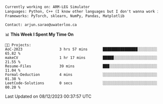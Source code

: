 ```txt
Currently working on: ARM-LEG Simulator
Languages: Python, C++ (I know other languages but I don't wanna work in them)
Frameworks: PyTorch, sklearn, NumPy, Pandas, Matplotlib

Contact: arjun.sarao@uwaterloo.ca
```

<!--START_SECTION:waka-->
📊 **This Week I Spent My Time On** 

```text
🐱‍💻 Projects: 
AoC-2023                 3 hrs 57 mins       ████████████████░░░░░░░░░   65.82 % 
makeCV                   1 hr 17 mins        █████░░░░░░░░░░░░░░░░░░░░   21.55 % 
Resume-Files             39 mins             ███░░░░░░░░░░░░░░░░░░░░░░   11.04 % 
Formal-Deduction         4 mins              ░░░░░░░░░░░░░░░░░░░░░░░░░   01.38 % 
LeetCode-Solutions       0 secs              ░░░░░░░░░░░░░░░░░░░░░░░░░   00.20 % 
```


 Last Updated on 08/12/2023 00:37:57 UTC
<!--END_SECTION:waka-->
